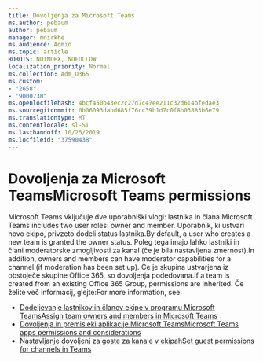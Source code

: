 ```yaml
---
title: Dovoljenja za Microsoft Teams
ms.author: pebaum
author: pebaum
manager: mnirkhe
ms.audience: Admin
ms.topic: article
ROBOTS: NOINDEX, NOFOLLOW
localization_priority: Normal
ms.collection: Adm_O365
ms.custom:
- "2658"
- "9000730"
ms.openlocfilehash: 4bcf450b43ec2c27d7c47ee211c32d614bfedae3
ms.sourcegitcommit: 0b06093dabd685f76cc39b1d7c0f8b03883b6e79
ms.translationtype: MT
ms.contentlocale: sl-SI
ms.lasthandoff: 10/25/2019
ms.locfileid: "37590438"
---
```

# <a name="microsoft-teams-permissions"></a><span data-ttu-id="21eed-102">Dovoljenja za Microsoft Teams</span><span class="sxs-lookup"><span data-stu-id="21eed-102">Microsoft Teams permissions</span></span>

<span data-ttu-id="21eed-103">Microsoft Teams vključuje dve uporabniški vlogi: lastnika in člana.</span><span class="sxs-lookup"><span data-stu-id="21eed-103">Microsoft Teams includes two user roles: owner and member.</span></span> <span data-ttu-id="21eed-104">Uporabnik, ki ustvari novo ekipo, privzeto dodeli status lastnika.</span><span class="sxs-lookup"><span data-stu-id="21eed-104">By default, a user who creates a new team is granted the owner status.</span></span> <span data-ttu-id="21eed-105">Poleg tega imajo lahko lastniki in člani moderatorske zmogljivosti za kanal (če je bila nastavljena zmernost).</span><span class="sxs-lookup"><span data-stu-id="21eed-105">In addition, owners and members can have moderator capabilities for a channel (if moderation has been set up).</span></span> <span data-ttu-id="21eed-106">Če je skupina ustvarjena iz obstoječe skupine Office 365, so dovoljenja podedovana.</span><span class="sxs-lookup"><span data-stu-id="21eed-106">If a team is created from an existing Office 365 Group, permissions are inherited.</span></span> <span data-ttu-id="21eed-107">Če želite več informacij, glejte:</span><span class="sxs-lookup"><span data-stu-id="21eed-107">For more information, see:</span></span>

- [<span data-ttu-id="21eed-108">Dodeljevanje lastnikov in članov ekipe v programu Microsoft Teams</span><span class="sxs-lookup"><span data-stu-id="21eed-108">Assign team owners and members in Microsoft Teams</span></span>](https://docs.microsoft.com/microsoftteams/assign-roles-permissions)
- [<span data-ttu-id="21eed-109">Dovoljenja in premisleki aplikacije Microsoft Teams</span><span class="sxs-lookup"><span data-stu-id="21eed-109">Microsoft Teams apps permissions and considerations</span></span>](https://docs.microsoft.com/microsoftteams/app-permissions)
- [<span data-ttu-id="21eed-110">Nastavljanje dovoljenj za goste za kanale v ekipah</span><span class="sxs-lookup"><span data-stu-id="21eed-110">Set guest permissions for channels in Teams</span></span>](https://support.office.com/article/4756c468-2746-4bfd-a582-736d55fcc169)
